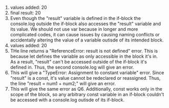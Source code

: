 1. values added:  20
2. final result:  20
3. Even though the "result" variable is defined in the if-block the console.log outside the if-block also accesses the "result" variable and its value. We should not use var because in longer and more complicated codes, it can cause issues by causing naming conflicts or accidentally altering the value of a variable outisde of its intended block.
4. values added:  20
5. THe line returns a "ReferenceError: result is not defined" error. This is because let defines the variable as only accessible in the block it's in. As a result, "result" can't be accessed outside of the if-block it's defined in. Thus, the second console.log will give an error.
6. This will give a "TypeError: Assignment to constant variable" error. Since "result" is a const, it's value cannot be redeclared or reassigned. Thus, the line "result = num1 + num2;" will give an error.
7. This will give the same error as Q6. Additionally, const works only in the scope of the block, so any arbitrary const variable in an if-block couldn't be accessed with a console.log outisde of its if-block.